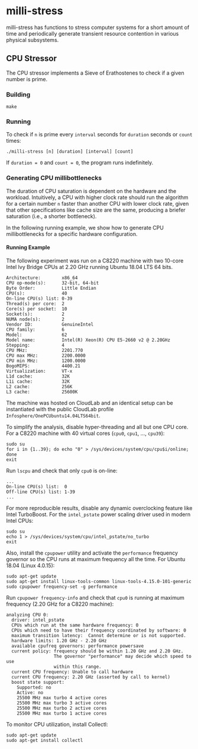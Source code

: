 # milli-stress
milli-stress has functions to stress computer systems for a short amount of
time and periodically generate transient resource contention in various physical
subsystems.

## CPU Stressor
The CPU stressor implements a Sieve of Erathostenes to check if a given number
is prime.

### Building
```
make
```

### Running
To check if `n` is prime every `interval` seconds for `duration` seconds or
`count` times:
```
./milli-stress [n] [duration] [interval] [count]
```

If `duration = 0` and `count = 0`, the program runs indefinitely.

### Generating CPU millibottlenecks
The duration of CPU saturation is dependent on the hardware and the workload.
Intuitively, a CPU with higher clock rate should run the algorithm for a certain
number `n` faster than another CPU with lower clock rate, given that other
specifications like cache size are the same, producing a briefer saturation
(i.e., a shorter bottleneck).

In the following running example, we show how to generate CPU millibottlenecks
for a specific hardware configuration.

#### Running Example
The following experiment was run on a C8220 machine with two 10-core Intel Ivy
Bridge CPUs at 2.20 GHz running Ubuntu 18.04 LTS 64 bits.
```
Architecture:        x86_64
CPU op-mode(s):      32-bit, 64-bit
Byte Order:          Little Endian
CPU(s):              40
On-line CPU(s) list: 0-39
Thread(s) per core:  2
Core(s) per socket:  10
Socket(s):           2
NUMA node(s):        2
Vendor ID:           GenuineIntel
CPU family:          6
Model:               62
Model name:          Intel(R) Xeon(R) CPU E5-2660 v2 @ 2.20GHz
Stepping:            4
CPU MHz:             2201.770
CPU max MHz:         2200.0000
CPU min MHz:         1200.0000
BogoMIPS:            4400.21
Virtualization:      VT-x
L1d cache:           32K
L1i cache:           32K
L2 cache:            256K
L3 cache:            25600K
```

The machine was hosted on CloudLab and an identical setup can be instantiated
with the public CloudLab profile `Infosphere/OnePCUbuntu14.04LTS64bit`.

To simplify the analysis, disable hyper-threading and all but one CPU core. For
a C8220 machine with 40 virtual cores (`cpu0`, `cpu1`, ..., `cpu39`):
```
sudo su
for i in {1..39}; do echo "0" > /sys/devices/system/cpu/cpu$i/online; done
exit
```

Run `lscpu` and check that only `cpu0` is on-line:
```
...
On-line CPU(s) list:  0
Off-line CPU(s) list: 1-39
...
```

For more reproducible results, disable any dynamic overclocking feature like
Intel TurboBoost. For the `intel_pstate` power scaling driver used in modern
Intel CPUs:
```
sudo su
echo 1 > /sys/devices/system/cpu/intel_pstate/no_turbo
exit
```

Also, install the `cpupower` utility and activate the `performance` frequency
governor so the CPU runs at maximum frequency all the time. For Ubuntu 18.04
(Linux 4.0.15):
```
sudo apt-get update
sudo apt-get install linux-tools-common linux-tools-4.15.0-101-generic
sudo cpupower frequency-set -g performance
```

Run `cpupower frequency-info` and check that `cpu0` is running at maximum
frequency (2.20 GHz for a C8220 machine):
```
analyzing CPU 0:
  driver: intel_pstate
  CPUs which run at the same hardware frequency: 0
  CPUs which need to have their frequency coordinated by software: 0
  maximum transition latency:  Cannot determine or is not supported.
  hardware limits: 1.20 GHz - 2.20 GHz
  available cpufreq governors: performance powersave
  current policy: frequency should be within 1.20 GHz and 2.20 GHz.
                  The governor "performance" may decide which speed to use
                  within this range.
  current CPU frequency: Unable to call hardware
  current CPU frequency: 2.20 GHz (asserted by call to kernel)
  boost state support:
    Supported: no
    Active: no
    25500 MHz max turbo 4 active cores
    25500 MHz max turbo 3 active cores
    25500 MHz max turbo 2 active cores
    25500 MHz max turbo 1 active cores
```

To monitor CPU utilization, install Collectl:
```
sudo apt-get update
sudo apt-get install collectl
```
